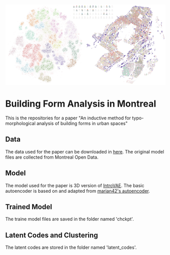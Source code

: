 ![alt text](cluster-map_high_res.jpg)
# Building Form Analysis in Montreal
This is the repositories for a paper "An inductive method for typo-morphological analysis of building forms in urban spaces"


## Data
The data used for the paper can be downloaded in [here](https://drive.google.com/drive/folders/1ugE-CQ7VHsQpmfLftqvMPSeP41j8A0bu?usp=share_link).
The original model files are collected from Montreal Open Data.

## Model
The model used for the paper is 3D version of [IntroVAE](https://github.com/hhb072/IntroVAE). The basic autoencoder is based on and adapted from [marian42's autoencoder]( "https://github.com/marian42/shapegan").

## Trained Model
The traine model files are saved in the folder named 'chckpt'.

## Latent Codes and Clustering
The latent codes are stored in the folder named 'latent_codes'.
